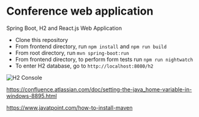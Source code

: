 # Conference web application
Spring Boot, H2 and React.js Web Application
- Clone this repository
- From frontend directory, run ```npm install``` and ```npm run build```
- From root directory, run ```mvn spring-boot:run```
- From frontend directory, to perform form tests run ```npm run nightwatch```
- To enter H2 database, go to ```http://localhost:8080/h2```

![H2 Console](https://i.ibb.co/RPKmTB7/h2-Console.png)

https://confluence.atlassian.com/doc/setting-the-java_home-variable-in-windows-8895.html

https://www.javatpoint.com/how-to-install-maven
